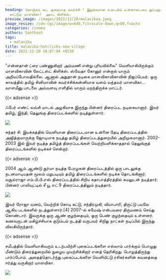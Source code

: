 ```yaml
---
heading: கொஞ்சம் கூட குறையாத கவர்ச்சி ! இறுக்கமான உடையில் உள்ளாடையை ஓப்பனாக
  காட்டும் மாளவிகா!  ஹாட் கிளிக்ஸ்.
preview_image: /images/2022/12/20/malavikaa.jpeg
image_resize: /cdn-cgi/image/w=640,fit=scale-down,q=80,f=auto
categories: cinema
authors: Santhosh
tags:
  - malavika
title: malavika-hotclicks-new-vitage
date: 2022-12-20 18:07:04 +0530
---
```

"என்னதான் ட்ரை பண்ணுகிறார் அம்மணி என்று புரியவில்லை" வெளியாகியிருக்கும் மாளவிகாவின் லேட்டஸ்ட் கிளிக்ஸ்.
ஸ்வேதா கோனுர் என்றால் யாரும் அறியப்போவதில்லை. ஆனால் அதுதான் நடிகை  மாளவிகாவிகாவின் நிஜப்பெயர். ஒரு காலத்தில் தமிழ் சினிமாவின் கவர்ச்சிக்கன்னியாக வளம் வந்தவர் மாளவிகா... வாளமீனு பாடலை அவ்வளவு எளிதில் யாரும் மறந்திருக்க மாட்டர். 

{{< adsense >}}

ஃபேர் எண்ட் லவ்லீ மாடல் அழகியாக இருந்து பின்னர் திரைப்பட நடிகையானார். இவர் தமிழ், இந்தி, தெலுங்கு திரைப்படங்களில் நடித்துள்ளார். 


![](/images/2022/12/20/malavika-hotclicks-new-vitage.jpeg)

 சுந்தர் சி. இயக்கத்தில் வெளியான திரைப்படமான உன்னை தேடி திரைப்படத்தில் அஜித்குமாருக்கு ஜோடியாக நடித்து தமிழ் திரைப்படத்துறையில் அறிமுகமானார். 2002-2003 இல் இவர் நடித்த தமிழ்த் திரைப்படங்கள் வெற்றியளிக்காததால் தெலுங்குத் திரைப்படங்களில் நடிக்கச் சென்றார்.

{{< adsense >}}


 2004 ஆம் ஆண்டு சூர்யா நடித்த பேரழகன் திரைப்படத்தில் ஒரு பாடலுக்கு நடனமாடியதன் மூலம் மறுபடியும் தமிழ் திரைப்படங்களில் நடிக்க தொடங்கினார். வசூல்ராஜா எம்.பி.பி.எஸ் திரைப்படத்தில் சிறிய கதாபாத்திரத்தில் கமலுடன் நடித்தார். பின்னர் பாலிவுட்டில் சீ யூ எட் 9 திரைப்படத்திலும் நடித்தார். 


![](/images/2022/12/20/malavika-hotclicks-new-vitage2.jpeg)

இவர் ரோஜா வனம், வெற்றிக் கொடி கட்டு, சந்திரமுகி, வியாபாரி, திருட்டு பயலே ஆகிய படங்களில் நடத்துள்ளார்.\[4] 2007-ல் சுமேஷ் என்பவரை திருமணம் செய்து கொண்டார். இவருக்கு ஒரு ஆண் குழந்தையும், ஒரு பெண் குழந்தையும் உள்ளனர். கணவருடன் மகிழ்ச்சியாக குடும்பம் நடத்தி வருபவர் சிறிது நாட்கள்  நடிப்பில் இருந்து விலகியிருந்தார்.

{{< adsense >}}


சமீபத்தில் வெளியாகிவரும் உடற்பயிற்சி புகைப்படங்களை எல்லாம் பார்க்கும் பொழுது மீண்டும் திரைத்துறையில் நுழைய முயற்சிக்கிறார் எனத் தெரிகிறது‌. பொறுத்திருந்து பார்ப்போம். அதைத்தொடர்ந்து புகைப்படங்களை வெளியிட்டு ரசிகர்களின் கவனத்தை ஈர்த்து வருகிறார் மாளவிகா.  

![](/images/2022/12/20/malavika-hotclicks-new-vitage44.jpeg)